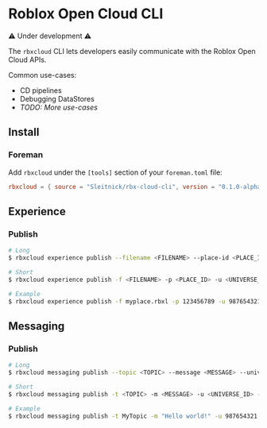 # Roblox Open Cloud CLI
:warning: Under development :warning:

The `rbxcloud` CLI lets developers easily communicate with the Roblox Open Cloud APIs.

Common use-cases:
- CD pipelines
- Debugging DataStores
- _TODO: More use-cases_

## Install
### Foreman
Add `rbxcloud` under the `[tools]` section of your `foreman.toml` file:
```toml
rbxcloud = { source = "Sleitnick/rbx-cloud-cli", version = "0.1.0-alpha.2" }
```

## Experience

### Publish
```sh
# Long
$ rbxcloud experience publish --filename <FILENAME> --place-id <PLACE_ID> --universe-id <UNIVERSE_ID> --version-type <VERSION_TYPE> --api-key <API_KEY>

# Short
$ rbxcloud experience publish -f <FILENAME> -p <PLACE_ID> -u <UNIVERSE_ID> -v <VERSION_TYPE> -a <API_KEY>

# Example
$ rbxcloud experience publish -f myplace.rbxl -p 123456789 -u 987654321 -v published -a ABCDEFG
```

## Messaging

### Publish
```sh
# Long
$ rbxcloud messaging publish --topic <TOPIC> --message <MESSAGE> --universe-id <UNIVERSE_ID> --api-key <API_KEY>

# Short
$ rbxcloud messaging publish -t <TOPIC> -m <MESSAGE> -u <UNIVERSE_ID> -a <API_KEY>

# Example
$ rbxcloud messaging publish -t MyTopic -m "Hello world!" -u 987654321 -a ABCDEFG
```
